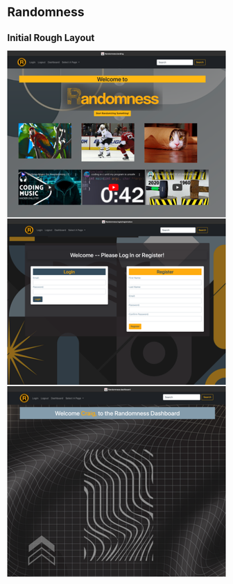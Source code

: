 # Randomness

## Initial Rough Layout

![screenShot1](./src/main/resources/static/images/readMeImages/screenShot01.png)
![screenShot2](./src/main/resources/static/images/readMeImages/screenShot02.png)
![screenShot3](./src/main/resources/static/images/readMeImages/screenShot03.png)
